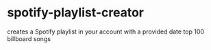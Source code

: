 # spotify-playlist-creator
creates a Spotify playlist in your account with a provided date top 100 billboard songs
